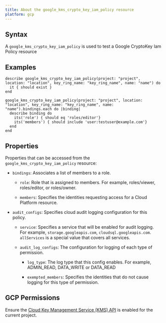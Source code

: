 ```yaml
---
title: About the google_kms_crypto_key_iam_policy resource
platform: gcp
---
```


## Syntax
A `google_kms_crypto_key_iam_policy` is used to test a Google CryptoKey Iam Policy resource

## Examples
```
describe google_kms_crypto_key_iam_policy(project: "project", location: "location", key_ring_name: "key_ring_name", name: "name") do
  it { should exist }
end

google_kms_crypto_key_iam_policy(project: "project", location: "location", key_ring_name: "key_ring_name", name: "name").bindings.each do |binding|
  describe binding do
    its('role') { should eq 'roles/editor'}
    its('members') { should include 'user:testuser@example.com'}
  end
end
```

## Properties
Properties that can be accessed from the `google_kms_crypto_key_iam_policy` resource:

  * `bindings`: Associates a list of members to a role.

    * `role`: Role that is assigned to members. For example, roles/viewer, roles/editor, or roles/owner.

    * `members`: Specifies the identities requesting access for a Cloud Platform resource.

  * `audit_configs`: Specifies cloud audit logging configuration for this policy.

    * `service`: Specifies a service that will be enabled for audit logging. For example, `storage.googleapis.com`, `cloudsql.googleapis.com`. `allServices`  is a special value that covers all services.

    * `audit_log_configs`: The configuration for logging of each type of permission.

      * `log_type`: The log type that this config enables. For example, ADMIN_READ, DATA_WRITE or DATA_READ

      * `exempted_members`: Specifies the identities that do not cause logging for this type of permission.



## GCP Permissions

Ensure the [Cloud Key Management Service (KMS) API](https://console.cloud.google.com/apis/library/cloudkms.googleapis.com/) is enabled for the current project.
